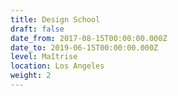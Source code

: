 ```yaml
---
title: Design School
draft: false
date_from: 2017-08-15T00:00:00.000Z
date_to: 2019-06-15T00:00:00.000Z
level: Maîtrise
location: Los Angeles
weight: 2
---
```


